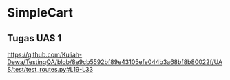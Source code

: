 # SimpleCart

## Tugas UAS 1
https://github.com/Kuliah-Dewa/TestingQA/blob/8e9cb5592bf89e43105efe044b3a68bf8b80022f/UAS/test/test_routes.py#L19-L33
